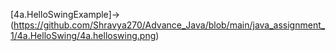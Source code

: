 [4a.HelloSwingExample]->(https://github.com/Shravya270/Advance_Java/blob/main/java_assignment_1/4a.HelloSwing/4a.helloswing.png)
